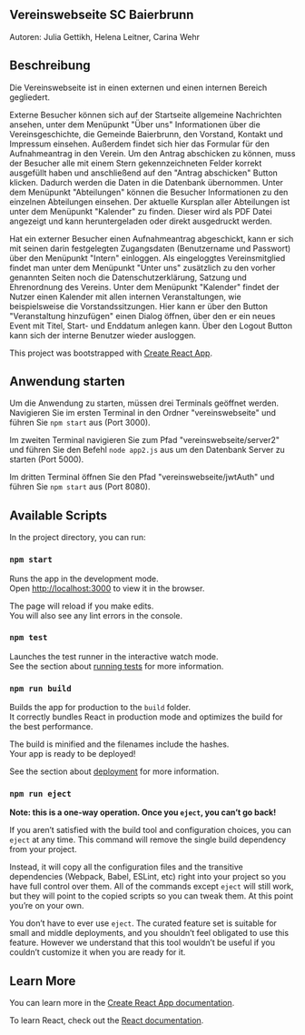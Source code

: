 ## Vereinswebseite SC Baierbrunn
Autoren: Julia Gettikh, Helena Leitner, Carina Wehr

## Beschreibung
Die Vereinswebseite ist in einen externen und einen internen Bereich gegliedert.

Externe Besucher können sich auf der Startseite allgemeine Nachrichten ansehen, unter dem Menüpunkt "Über uns" Informationen über die Vereinsgeschichte, die Gemeinde Baierbrunn, den Vorstand, Kontakt und Impressum einsehen. Außerdem findet sich hier das Formular für den Aufnahmeantrag in den Verein. Um den Antrag abschicken zu können, muss der Besucher alle mit einem Stern gekennzeichneten Felder korrekt ausgefüllt haben und anschließend auf den "Antrag abschicken" Button klicken. Dadurch werden die Daten in die Datenbank übernommen. Unter dem Menüpunkt "Abteilungen" können die Besucher Informationen zu den einzelnen Abteilungen einsehen. Der aktuelle Kursplan aller Abteilungen ist unter dem Menüpunkt "Kalender" zu finden. Dieser wird als PDF Datei angezeigt und kann heruntergeladen oder direkt ausgedruckt werden.

Hat ein externer Besucher einen Aufnahmeantrag abgeschickt, kann er sich mit seinen darin festgelegten Zugangsdaten (Benutzername und Passwort) über den Menüpunkt "Intern" einloggen. Als eingeloggtes Vereinsmitglied findet man unter dem Menüpunkt "Unter uns" zusätzlich zu den vorher genannten Seiten noch die Datenschutzerklärung, Satzung und Ehrenordnung des Vereins. Unter dem Menüpunkt "Kalender" findet der Nutzer einen Kalender mit allen internen Veranstaltungen, wie beispielsweise die Vorstandssitzungen. Hier kann er über den Button "Veranstaltung hinzufügen" einen Dialog öffnen, über den er ein neues Event mit Titel, Start- und Enddatum anlegen kann. Über den Logout Button kann sich der interne Benutzer wieder ausloggen.

This project was bootstrapped with [Create React App](https://github.com/facebook/create-react-app).

## Anwendung starten

Um die Anwendung zu starten, müssen drei Terminals geöffnet werden. Navigieren Sie im ersten Terminal in den Ordner "vereinswebseite" und führen Sie `npm start` aus (Port 3000).

Im zweiten Terminal navigieren Sie zum Pfad "vereinswebseite/server2" und führen Sie den Befehl `node app2.js` aus um den Datenbank Server zu starten (Port 5000).

Im dritten Terminal öffnen Sie den Pfad "vereinswebseite/jwtAuth" und führen Sie `npm start` aus (Port 8080).


## Available Scripts

In the project directory, you can run:

### `npm start`

Runs the app in the development mode.<br>
Open [http://localhost:3000](http://localhost:3000) to view it in the browser.

The page will reload if you make edits.<br>
You will also see any lint errors in the console.

### `npm test`

Launches the test runner in the interactive watch mode.<br>
See the section about [running tests](https://facebook.github.io/create-react-app/docs/running-tests) for more information.

### `npm run build`

Builds the app for production to the `build` folder.<br>
It correctly bundles React in production mode and optimizes the build for the best performance.

The build is minified and the filenames include the hashes.<br>
Your app is ready to be deployed!

See the section about [deployment](https://facebook.github.io/create-react-app/docs/deployment) for more information.

### `npm run eject`

**Note: this is a one-way operation. Once you `eject`, you can’t go back!**

If you aren’t satisfied with the build tool and configuration choices, you can `eject` at any time. This command will remove the single build dependency from your project.

Instead, it will copy all the configuration files and the transitive dependencies (Webpack, Babel, ESLint, etc) right into your project so you have full control over them. All of the commands except `eject` will still work, but they will point to the copied scripts so you can tweak them. At this point you’re on your own.

You don’t have to ever use `eject`. The curated feature set is suitable for small and middle deployments, and you shouldn’t feel obligated to use this feature. However we understand that this tool wouldn’t be useful if you couldn’t customize it when you are ready for it.

## Learn More

You can learn more in the [Create React App documentation](https://facebook.github.io/create-react-app/docs/getting-started).

To learn React, check out the [React documentation](https://reactjs.org/).

